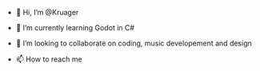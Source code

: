 - 👋 Hi, I’m @Kruager
  
- 🌱 I’m currently learning Godot in C#
- 💞️ I’m looking to collaborate on coding, music developement and design
- 📫 How to reach me 

<!---
Kruager/Kruager is a ✨ special ✨ repository because its `README.md` (this file) appears on your GitHub profile.
You can click the Preview link to take a look at your changes.
--->
